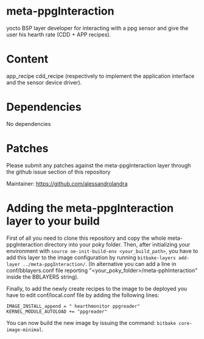 # meta-ppgInteraction
yocto BSP layer developer for interacting with a ppg sensor and give the user his hearth rate (CDD + APP recipes).

Content
============

app_recipe
cdd_recipe
(respectively to implement the application interface and the sensor device driver).

Dependencies
============

No dependencies

Patches
=======

Please submit any patches against the meta-ppgInteraction layer through the github issue section of this repository

Maintainer: https://github.com/alessandrolandra

Adding the meta-ppgInteraction layer to your build
=================================================

First of all you need to clone this repository and copy the whole meta-ppgInteraction directory into your poky folder.
Then, after initializing your environment with
`source oe-init-build-env <your_build_path>`,
you have to add this layer to the image configuration by running
`bitbake-layers add-layer ../meta-ppgInteraction/`.
(In alternative you can add a line in conf/bblayers.conf file reporting "<your_poky_folder>/meta-pphInteraction" inside the BBLAYERS string).

Finally, to add the newly create recipes to the image to be deployed you have to edit conf/local.conf file by adding the following lines: 
```
IMAGE_INSTALL_append = " hearthmonitor ppgreader"
KERNEL_MODULE_AUTOLOAD += "ppgreader"
```

You can now build the new image by issuing the command: 
`bitbake core-image-minimal`.
